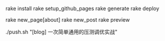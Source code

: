 rake install
rake setup_github_pages 
rake generate
rake deploy

rake new_page[about]
rake new_post
rake preview

./push.sh "[blog] 一次简单通用的压测调优实战"
